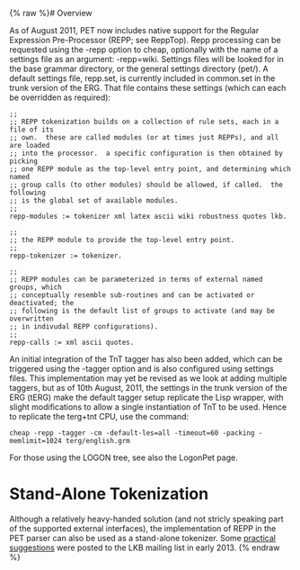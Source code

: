 {% raw %}# Overview

As of August 2011, PET now includes native support for the Regular
Expression Pre-Processor (REPP; see ReppTop). Repp processing
can be requested using the -repp option to cheap, optionally with the
name of a settings file as an argument: -repp=wiki. Settings files will
be looked for in the base grammar directory, or the general settings
directory (pet/). A default settings file, repp.set, is currently
included in common.set in the trunk version of the ERG. That file
contains these settings (which can each be overridden as required):

    ;;
    ;; REPP tokenization builds on a collection of rule sets, each in a file of its
    ;; own.  these are called modules (or at times just REPPs), and all are loaded
    ;; into the processor.  a specific configuration is then obtained by picking
    ;; one REPP module as the top-level entry point, and determining which named
    ;; group calls (to other modules) should be allowed, if called.  the following
    ;; is the global set of available modules.
    ;;
    repp-modules := tokenizer xml latex ascii wiki robustness quotes lkb.
    
    ;;
    ;; the REPP module to provide the top-level entry point.
    ;;
    repp-tokenizer := tokenizer.
    
    ;;
    ;; REPP modules can be parameterized in terms of external named groups, which
    ;; conceptually resemble sub-routines and can be activated or deactivated; the
    ;; following is the default list of groups to activate (and may be overwritten
    ;; in indivudal REPP configurations).
    ;;
    repp-calls := xml ascii quotes.

An initial integration of the TnT tagger has also been added, which can
be triggered using the -tagger option and is also configured using
settings files. This implementation may yet be revised as we look at
adding multiple taggers, but as of 10th August, 2011, the settings in
the trunk version of the ERG (tERG) make the default tagger setup
replicate the Lisp wrapper, with slight modifications to allow a single
instantiation of TnT to be used. Hence to replicate the terg+tnt CPU,
use the command:

    cheap -repp -tagger -cm -default-les=all -timeout=60 -packing -memlimit=1024 terg/english.grm

For those using the LOGON tree, see also the LogonPet page.

# Stand-Alone Tokenization

Although a relatively heavy-handed solution (and not stricly speaking
part of the supported external interfaces), the implementation of REPP
in the PET parser can also be used as a stand-alone tokenizer. Some
[practical
suggestions](http://lists.delph-in.net/archives/lkb/2013/000255.html)
were posted to the LKB mailing list in early 2013.
<update date omitted for speed>{% endraw %}
